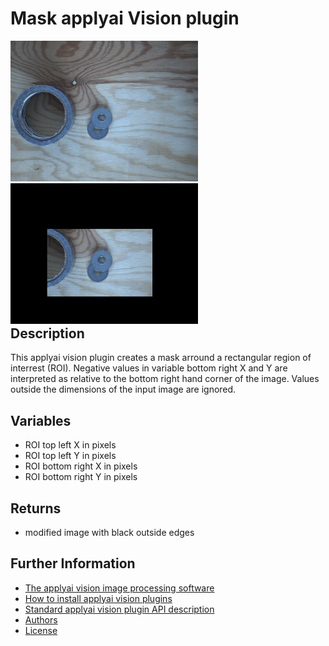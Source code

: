 # Mask applyai Vision plugin

<div style="float:left;">
<img src="./example_in.jpg" width="300" alt="Input image">
<img src="./example_out.jpg" width="300" alt="output image" >
</div>

## Description
This applyai vision plugin creates a mask arround a rectangular region of interrest (ROI).
Negative values in variable bottom right X and Y are interpreted as relative to the bottom right hand corner of the image. Values outside the dimensions of the input image are ignored.

## Variables
- ROI top left X in pixels
- ROI top left Y in pixels
- ROI bottom right X in pixels
- ROI bottom right Y in pixels

## Returns
- modified image with black outside edges

## Further Information
- [The applyai vision image processing software](../README.md)
- [How to install applyai vision plugins](../plugin-installation.md)
- [Standard applyai vision plugin API description](../plugin-standard-api.md)
- [Authors](../Authors.md)
- [License](../License.md)

